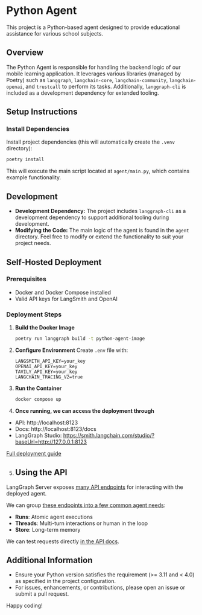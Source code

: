 # Python Agent

This project is a Python-based agent designed to provide educational assistance for various school subjects.

## Overview

The Python Agent is responsible for handling the backend logic of our mobile learning application. It leverages various libraries (managed by Poetry) such as `langgraph`, `langchain-core`, `langchain-community`, `langchain-openai`, and `trustcall` to perform its tasks. Additionally, `langgraph-cli` is included as a development dependency for extended tooling.

## Setup Instructions

### **Install Dependencies**

   Install project dependencies (this will automatically create the `.venv` directory):

   ```bash
   poetry install
   ```

This will execute the main script located at `agent/main.py`, which contains example functionality.

## Development

- **Development Dependency:** The project includes `langgraph-cli` as a development dependency to support additional tooling during development.
- **Modifying the Code:** The main logic of the agent is found in the `agent` directory. Feel free to modify or extend the functionality to suit your project needs.

## Self-Hosted Deployment

### Prerequisites
- Docker and Docker Compose installed
- Valid API keys for LangSmith and OpenAI

### Deployment Steps

1. **Build the Docker Image**
   ```bash
   poetry run langgraph build -t python-agent-image
   ```

2. **Configure Environment**
   Create `.env` file with:
   ```env
   LANGSMITH_API_KEY=your_key
   OPENAI_API_KEY=your_key
   TAVILY_API_KEY=your_key
   LANGCHAIN_TRACING_V2=true
   ```

3. **Run the Container**
   ```bash
   docker compose up
   ```

4. **Once running, we can access the deployment through**
      
* API: http://localhost:8123
* Docs: http://localhost:8123/docs
* LangGraph Studio: https://smith.langchain.com/studio/?baseUrl=http://127.0.0.1:8123

[Full deployment guide](https://langchain-ai.github.io/langgraph/how-tos/deploy-self-hosted)

5. ## Using the API  

LangGraph Server exposes [many API endpoints](https://github.com/langchain-ai/agent-protocol) for interacting with the deployed agent.

We can group [these endpoints into a few common agent needs](https://github.com/langchain-ai/agent-protocol): 

* **Runs**: Atomic agent executions
* **Threads**: Multi-turn interactions or human in the loop
* **Store**: Long-term memory

We can test requests directly [in the API docs](http://localhost:8123/docs#tag/thread-runs).

## Additional Information

- Ensure your Python version satisfies the requirement (>= 3.11 and < 4.0) as specified in the project configuration.
- For issues, enhancements, or contributions, please open an issue or submit a pull request.

Happy coding!

